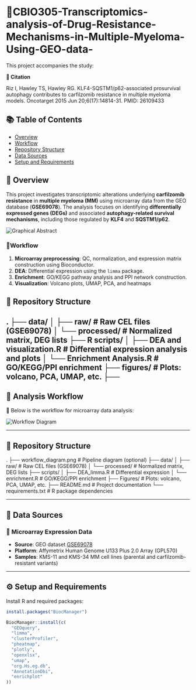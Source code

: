 # 🔬CBIO305-Transcriptomics-analysis-of-Drug-Resistance-Mechanisms-in-Multiple-Myeloma-Using-GEO-data-
This project accompanies the study:

**📄 Citation** 

Riz I, Hawley TS, Hawley RG. KLF4-SQSTM1/p62-associated prosurvival autophagy contributes to carfilzomib resistance in multiple myeloma models. Oncotarget 2015 Jun 20;6(17):14814-31. PMID: 26109433
## 📚 Table of Contents

- [Overview](#-overview)
- [Workflow](#-Workflow)
- [Repository Structure](#-repository-structure)
- [Data Sources](#-data-sources)
- [Setup and Requirements](#️-setup-and-requirements)


## 🧪 Overview

This project investigates transcriptomic alterations underlying **carfilzomib resistance** in **multiple myeloma (MM)** using microarray data from the GEO database (**GSE69078**). The analysis focuses on identifying **differentially expressed genes (DEGs)** and associated **autophagy-related survival mechanisms**, including those regulated by **KLF4** and **SQSTM1/p62**.

![Graphical Abstract](https://github.com/user-attachments/assets/b2784e7e-89b4-4c88-ac17-7646b328f63b)

### 🔬Workflow

1. **Microarray preprocessing**: QC, normalization, and expression matrix construction using Bioconductor.
2. **DEA**: Differential expression using the `limma` package.
3. **Enrichment**: GO/KEGG pathway analysis and PPI network construction.
4. **Visualization**: Volcano plots, UMAP, PCA, and heatmaps


## 📁 Repository Structure

.
├── data/
│ ├── raw/ # Raw CEL files (GSE69078)
│ └── processed/ # Normalized matrix, DEG lists
├── R scripts/
│ ├── DEA and visualization.R # Differential expression analysis and plots
│ └── Enrichment Analysis.R # GO/KEGG/PPI enrichment
├── figures/ # Plots: volcano, PCA, UMAP, etc.
├── 
---

## 🧭 Analysis Workflow

🧫 Below is the workflow for microarray data analysis:

![Workflow Diagram](workflow_diagram.png)

---

## 📁 Repository Structure

.
├── workflow_diagram.png # Pipeline diagram (optional)
├── data/
│ ├── raw/ # Raw CEL files (GSE69078)
│ └── processed/ # Normalized matrix, DEG lists
├── scripts/
│ ├── DEA_limma.R # Differential expression
│ └── enrichment.R # GO/KEGG/PPI enrichment
├── Figures/ # Plots: volcano, PCA, UMAP, etc.
├── README.md # Project documentation
└── requirements.txt # R package dependencies

---

## 📂 Data Sources

### 🔸 Microarray Expression Data
- **Source**: GEO dataset [GSE69078](https://www.ncbi.nlm.nih.gov/geo/query/acc.cgi?acc=GSE69078)
- **Platform**: Affymetrix Human Genome U133 Plus 2.0 Array (GPL570)
- **Samples**: KMS-11 and KMS-34 MM cell lines (parental and carfilzomib-resistant variants)

---

## ⚙️ Setup and Requirements

Install R and required packages:

```r
install.packages("BiocManager")

BiocManager::install(c(
  "GEOquery",
  "limma",
  "clusterProfiler",
  "pheatmap",
  "plotly",
  "openxlsx",
  "umap",
  "org.Hs.eg.db",
  "AnnotationDbi",
  "enrichplot"
))

